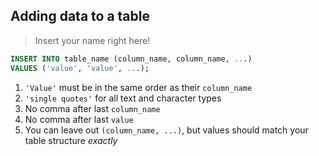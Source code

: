 ## Adding data to a table

> Insert your name right here!

```sql
INSERT INTO table_name (column_name, column_name, ...)
VALUES ('value', 'value', ...);
```

1. `'Value'` must be in the same order as their `column_name`
2. `'single quotes'` for all text and character types
3. No comma after last `column_name`
4. No comma after last `value`
5. You can leave out `(column_name, ...)`, but values should match your table structure _exactly_ 
